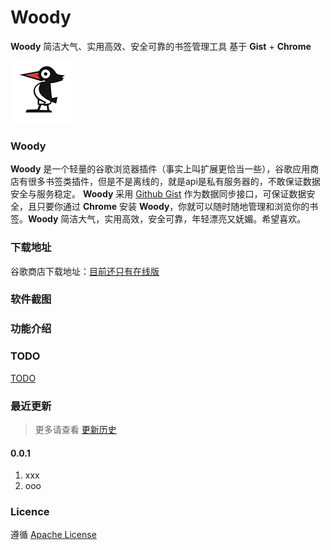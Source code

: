 # Woody
**Woody** 简洁大气、实用高效、安全可靠的书签管理工具  基于 **Gist** + **Chrome**

![woody](arts/favicon.png)

### Woody
**Woody** 是一个轻量的谷歌浏览器插件（事实上叫扩展更恰当一些），谷歌应用商店有很多书签类插件，但是不是离线的，就是api是私有服务器的，不敢保证数据安全与服务稳定。 **Woody** 采用 [Github Gist](https://gist.github.com/) 作为数据同步接口，可保证数据安全，且只要你通过 **Chrome** 安装 **Woody**，你就可以随时随地管理和浏览你的书签。**Woody** 简洁大气，实用高效，安全可靠，年轻漂亮又妩媚。希望喜欢。

### 下载地址
谷歌商店下载地址：[目前还只有在线版](http://www.echo.engineer/woody.admin)

### 软件截图

### 功能介绍

### TODO
[TODO](TODO.md)

### 最近更新
> 更多请查看 [更新历史](update.md)
#### 0.0.1
1. xxx
2. ooo

### Licence
遵循 [Apache License](LICENSE)
